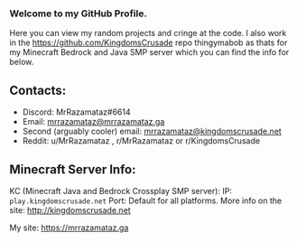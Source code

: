 ### Welcome to my GitHub Profile.
Here you can view my random projects and cringe at the code. I also work in the https://github.com/KingdomsCrusade repo thingymabob as thats for my Minecraft Bedrock and Java SMP server which you can find the info for below.

## Contacts:
* Discord: MrRazamataz#6614
* Email: mrrazamataz@mrrazamataz.ga
* Second (arguably cooler) email: mrrazamataz@kingdomscrusade.net
* Reddit: u/MrRazamataz , r/MrRazamataz or r/KingdomsCrusade





## Minecraft Server Info:
KC (Minecraft Java and Bedrock Crossplay SMP server):
IP: `play.kingdomscrusade.net`
Port: Default for all platforms. 
More info on the site: http://kingdomscrusade.net

My site: https://mrrazamataz.ga

